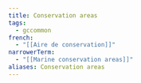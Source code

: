 ```yaml
---
title: Conservation areas
tags:
  - gccommon
french:
  - "[[Aire de conservation]]"
narrowerTerm:
  - "[[Marine conservation areas]]"
aliases: Conservation areas
---
```


